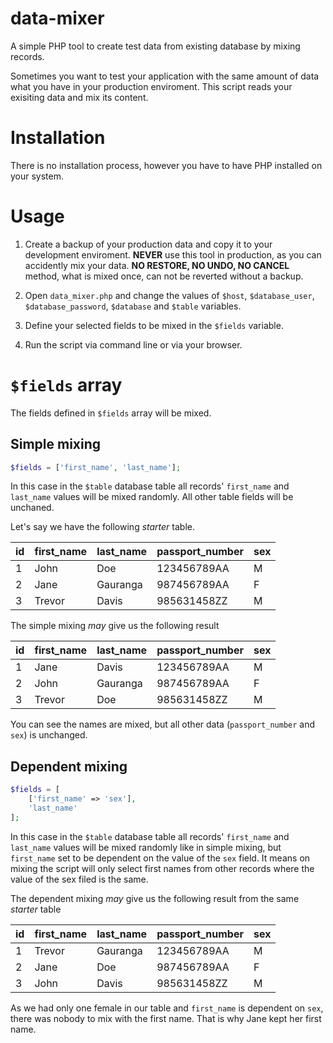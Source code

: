 # data-mixer
A simple PHP tool to create test data from existing database by mixing records.

Sometimes you want to test your application with the same amount of data what you
have in your production enviroment. This script reads your exisiting data and
mix its content.

# Installation
There is no installation process, however you have to have PHP installed on your system.

# Usage
1. Create a backup of your production data and copy it to your development enviroment. **NEVER** use this tool in production, as you can accidently mix your data. **NO RESTORE, NO UNDO, NO CANCEL** method, what is mixed once, can not be reverted without a backup.

2. Open `data_mixer.php` and change the values of `$host`, `$database_user`, `$database_password`, `$database` and `$table` variables.

3. Define your selected fields to be mixed in the `$fields` variable.

4. Run the script via command line or via your browser.

# `$fields` array
The fields defined in `$fields` array will be mixed.

## Simple mixing
```php
$fields = ['first_name', 'last_name'];
```
In this case in the `$table` database table all records' `first_name` and `last_name` values will be mixed randomly. All other table fields will be unchaned.

Let's say we have the following *starter* table.

| id | first_name | last_name | passport_number | sex |
|----|------------|-----------|-----------------|-----|
| 1  | John       | Doe       | 123456789AA     | M   |
| 2  | Jane       | Gauranga  | 987456789AA     | F   | 
| 3  | Trevor     | Davis     | 985631458ZZ     | M   |

The simple mixing *may* give us the following result

| id | first_name | last_name | passport_number | sex |
|----|------------|-----------|-----------------|-----|
| 1  | Jane       | Davis     | 123456789AA     | M   |
| 2  | John       | Gauranga  | 987456789AA     | F   |
| 3  | Trevor     | Doe       | 985631458ZZ     | M   |

You can see the names are mixed, but all other data (`passport_number` and `sex`) is unchanged.

## Dependent mixing
```php
$fields = [
    ['first_name' => 'sex'], 
    'last_name'
];
```
In this case in the `$table` database table all records' `first_name` and `last_name` values will be mixed randomly like in simple mixing, but `first_name` set to be dependent on the value of the `sex` field. It means on mixing the script will only select first names from other records where the value of the sex filed is the same.

The dependent mixing *may* give us the following result from the same *starter* table

| id | first_name | last_name | passport_number | sex |
|----|------------|-----------|-----------------|-----|
| 1  | Trevor     | Gauranga  | 123456789AA     | M   |
| 2  | Jane       | Doe       | 987456789AA     | F   |
| 3  | John       | Davis     | 985631458ZZ     | M   |

As we had only one female in our table and `first_name` is dependent on `sex`, there was nobody to mix with the first name. That is why Jane kept her first name.
